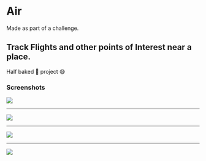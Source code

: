 # Air

Made as part of a challenge.

## Track Flights and other points of Interest near a place.

 Half baked :cake: project :sweat_smile:

### Screenshots

<img src="basic.png" />

<hr>

<img src="api_preview.png"/>

<hr>

<img src="info.png" />

<hr>

<img src="info_markers.png" />



